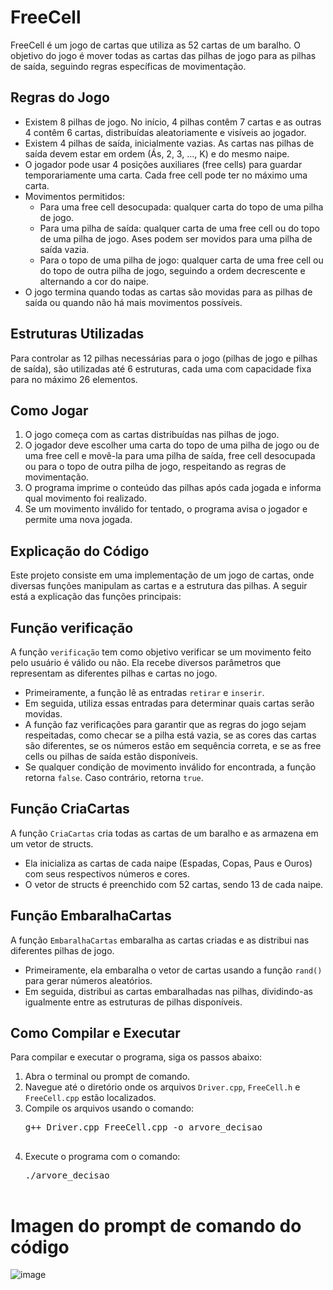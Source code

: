 <h1>FreeCell</h1>
<p>FreeCell é um jogo de cartas que utiliza as 52 cartas de um baralho. O objetivo do jogo é mover todas as cartas das pilhas de jogo para as pilhas de saída, seguindo regras específicas de movimentação.</p>

<h2>Regras do Jogo</h2>
<ul>
    <li>Existem 8 pilhas de jogo. No início, 4 pilhas contêm 7 cartas e as outras 4 contêm 6 cartas, distribuídas aleatoriamente e visíveis ao jogador.</li>
    <li>Existem 4 pilhas de saída, inicialmente vazias. As cartas nas pilhas de saída devem estar em ordem (Ás, 2, 3, ..., K) e do mesmo naipe.</li>
    <li>O jogador pode usar 4 posições auxiliares (free cells) para guardar temporariamente uma carta. Cada free cell pode ter no máximo uma carta.</li>
    <li>Movimentos permitidos:
        <ul>
            <li>Para uma free cell desocupada: qualquer carta do topo de uma pilha de jogo.</li>
            <li>Para uma pilha de saída: qualquer carta de uma free cell ou do topo de uma pilha de jogo. Ases podem ser movidos para uma pilha de saída vazia.</li>
            <li>Para o topo de uma pilha de jogo: qualquer carta de uma free cell ou do topo de outra pilha de jogo, seguindo a ordem decrescente e alternando a cor do naipe.</li>
        </ul>
    </li>
    <li>O jogo termina quando todas as cartas são movidas para as pilhas de saída ou quando não há mais movimentos possíveis.</li>
</ul>

<h2>Estruturas Utilizadas</h2>
<p>Para controlar as 12 pilhas necessárias para o jogo (pilhas de jogo e pilhas de saída), são utilizadas até 6 estruturas, cada uma com capacidade fixa para no máximo 26 elementos.</p>

<h2>Como Jogar</h2>
<ol>
    <li>O jogo começa com as cartas distribuídas nas pilhas de jogo.</li>
    <li>O jogador deve escolher uma carta do topo de uma pilha de jogo ou de uma free cell e movê-la para uma pilha de saída, free cell desocupada ou para o topo de outra pilha de jogo, respeitando as regras de movimentação.</li>
    <li>O programa imprime o conteúdo das pilhas após cada jogada e informa qual movimento foi realizado.</li>
    <li>Se um movimento inválido for tentado, o programa avisa o jogador e permite uma nova jogada.</li>
</ol>

<h2>Explicação do Código</h2>
<p>Este projeto consiste em uma implementação de um jogo de cartas, onde diversas funções manipulam as cartas e a estrutura das pilhas. A seguir está a explicação das funções principais:</p>

<h2>Função verificação</h2>
<p>A função <code>verificação</code> tem como objetivo verificar se um movimento feito pelo usuário é válido ou não. Ela recebe diversos parâmetros que representam as diferentes pilhas e cartas no jogo.</p>
<ul>
    <li>Primeiramente, a função lê as entradas <code>retirar</code> e <code>inserir</code>.</li>
    <li>Em seguida, utiliza essas entradas para determinar quais cartas serão movidas.</li>
    <li>A função faz verificações para garantir que as regras do jogo sejam respeitadas, como checar se a pilha está vazia, se as cores das cartas são diferentes, se os números estão em sequência correta, e se as free cells ou pilhas de saída estão disponíveis.</li>
    <li>Se qualquer condição de movimento inválido for encontrada, a função retorna <code>false</code>. Caso contrário, retorna <code>true</code>.</li>
</ul>

<h2>Função CriaCartas</h2>
<p>A função <code>CriaCartas</code> cria todas as cartas de um baralho e as armazena em um vetor de structs.</p>

<ul>
    <li>Ela inicializa as cartas de cada naipe (Espadas, Copas, Paus e Ouros) com seus respectivos números e cores.</li>
    <li>O vetor de structs é preenchido com 52 cartas, sendo 13 de cada naipe.</li>
</ul>

<h2>Função EmbaralhaCartas</h2>
<p>A função <code>EmbaralhaCartas</code> embaralha as cartas criadas e as distribui nas diferentes pilhas de jogo.</p>

<ul>
    <li>Primeiramente, ela embaralha o vetor de cartas usando a função <code>rand()</code> para gerar números aleatórios.</li>
    <li>Em seguida, distribui as cartas embaralhadas nas pilhas, dividindo-as igualmente entre as estruturas de pilhas disponíveis.</li>
</ul>

<h2>Como Compilar e Executar</h2>
<p>Para compilar e executar o programa, siga os passos abaixo:</p>
<ol>
    <li>Abra o terminal ou prompt de comando.</li>
    <li>Navegue até o diretório onde os arquivos <code>Driver.cpp</code>, <code>FreeCell.h</code> e <code>FreeCell.cpp</code> estão localizados.</li>
    <li>Compile os arquivos usando o comando:
        <pre>
g++ Driver.cpp FreeCell.cpp -o arvore_decisao
        </pre>
    </li>
    <li>Execute o programa com o comando:
        <pre>
./arvore_decisao
        </pre>
    </li>
</ol>


<h1>Imagen do prompt de comando do código</h1>

![image](https://github.com/user-attachments/assets/77fa32c0-ac13-4aae-91e6-737fba7aa3fb)
